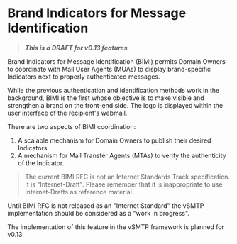 # Brand Indicators for Message Identification

> ___This is a DRAFT for v0.13 features___

Brand Indicators for Message Identification (BIMI) permits Domain Owners to coordinate with Mail User Agents (MUAs) to display brand-specific Indicators next to properly authenticated messages.  

While the previous authentication and identification methods work in the background, BIMI is the first whose objective is to make visible and strengthen a brand on the front-end side. The logo is displayed within the user interface of the recipient's webmail.

There are two aspects of BIMI coordination:

1. A scalable mechanism for Domain Owners to publish their desired Indicators
2. A mechanism for Mail Transfer Agents (MTAs) to verify the authenticity of the Indicator.

> The current BIMI RFC is not an Internet Standards Track specification. It is "Internet-Draft". Please remember that it is inappropriate to use Internet-Drafts as reference material.

Until BIMI RFC is not released as an "Internet Standard" the vSMTP implementation should be considered as a "work in progress".

The implementation of this feature in the vSMTP framework is planned for v0.13.
